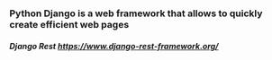 ### Python Django is a web framework that allows to quickly create efficient web pages

##### Django Rest https://www.django-rest-framework.org/